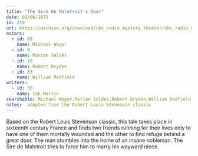 ```yaml
---
title: "The Sire De Maletroit's Door"
date: 02/06/1975
id: 219
url: https://archive.org/download/cbs_radio_mystery_theater/cbs_radio_mystery_theater-0201-0250.zip/cbs_radio_mystery_theater-0201-0250%2Fcbsrmt_0219_the_sire_de_maletroits_door.mp3
actors:  
  - id: 68
    name: Michael Wager  
  - id: 6
    name: Marian Seldes  
  - id: 16
    name: Robert Dryden  
  - id: 63
    name: William Redfield
writers:  
  - id: 38
    name: Ian Martin
searchable: Michael Wager,Marian Seldes,Robert Dryden,William Redfield Ian Martin
notes:  adapted from the Robert Louis Stevenson classic
---
```

Based on the Robert Louis Stevenson classic, this tale takes place in sixteenth century France and finds two friends running for their lives only to have one of them mortally wounded and the other to find refuge behind a great door. The man stumbles into the home of an insane nobleman. The Sire de Maletroit tries to force him to marry his wayward niece.